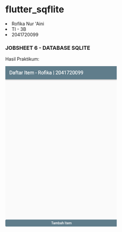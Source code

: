 # flutter_sqflite

<li>Rofika Nur 'Aini</li>
<li>TI - 3B</li>
<li>2041720099</li>

### JOBSHEET 6 - DATABASE SQLITE

Hasil Praktikum:

<img src="./images/img1.png" height="500" alt="Screenshot"/>
